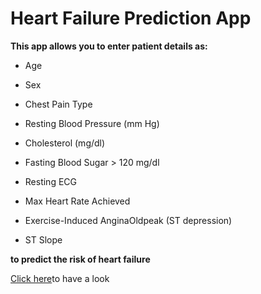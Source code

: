 # Heart Failure Prediction App
**This app allows you to enter patient details as:**

* Age

* Sex
  
* Chest Pain Type

* Resting Blood Pressure (mm Hg)

* Cholesterol (mg/dl)

* Fasting Blood Sugar > 120 mg/dl

* Resting ECG

* Max Heart Rate Achieved

* Exercise-Induced AnginaOldpeak (ST depression)

* ST Slope

**to predict the risk of heart failure**

[Click here](https://haneenmohamed25-heart-disease-app-app-hioudv.streamlit.app/)to have a look
